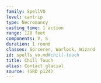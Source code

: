 ```yaml
---
family: SpellVO
level: cantrip
type: Necromancy
casting_time: 1 action
range: 120 feet
components: V, S
duration: 1 round
classes: Sorcerer, Warlock, Wizard
id: spells_vo.md#chill-touch
title: Chill Touch
alias: Contact glacial
source: (SRD p124)
---
```


